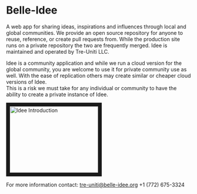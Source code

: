 # Belle-Idee 
A web app for sharing ideas, inspirations and influences through local and global communities.
We provide an open source repository for anyone to reuse, reference, or create pull requests from.
While the production site runs on a private repository the two are frequently merged.  Idee is maintained and operated by Tre-Uniti LLC.


Idee is a community application and while we run a cloud version for the global community, you are welcome to use it for private community use as well.
With the ease of replication others may create similar or cheaper cloud versions of Idee.  
This is a risk we must take for any individual or community to have the ability to create a private instance of Idee.

<a href="http://www.youtube.com/watch?feature=player_embedded&v=f7y4XaKV4pc
" target="_blank"><img src="http://img.youtube.com/vi/f7y4XaKV4pc/0.jpg" 
alt="Idee Introduction" width="240" height="180" border="10" /></a>

For more information contact:
tre-uniti@belle-idee.org
+1 (772) 675-3324


